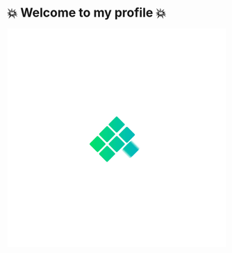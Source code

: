 # :collision: Welcome to my profile :collision:
![Légende](https://github.com/Ariel-Pariente/Ariel-Pariente/blob/main/loading-79.gif)
